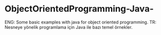 # ObjectOrientedProgramming-Java-
ENG: Some basic examples with java for object oriented programming.
TR: Nesneye yönelik programlama için Java ile bazı temel örnekler.
